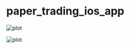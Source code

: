 # paper_trading_ios_app
 

![plot](../project1/img/views-paper-trading.png)


![plot](../project1/img/views2-paper-trading.png)



